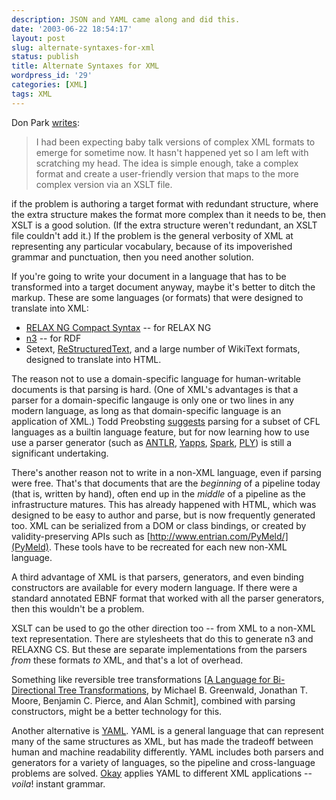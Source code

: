 ```yaml
---
description: JSON and YAML came along and did this.
date: '2003-06-22 18:54:17'
layout: post
slug: alternate-syntaxes-for-xml
status: publish
title: Alternate Syntaxes for XML
wordpress_id: '29'
categories: [XML]
tags: XML
---
```


Don Park [writes](http://www.docuverse.com/blog/donpark/2003/06/16.html#a597):

> I had been expecting baby talk versions of complex XML formats to emerge for sometime now.  It hasn't happened yet so I am left with scratching my head.  The idea is simple enough, take a complex format and create a user-friendly version that maps to the more complex version via an XSLT file.

if the problem is authoring a target format with redundant structure, where the extra structure makes the format more complex than it needs to be, then XSLT is a good solution.  (If the extra structure weren't redundant, an XSLT file couldn't add it.)  If the problem is the general verbosity of XML at representing any particular vocabulary, because of its impoverished grammar and punctuation, then you need another solution.

If you're going to write your document in a language that has to be transformed into a target document anyway, maybe it's better to ditch the markup.  These are some languages (or formats) that were designed to translate into XML:

* [RELAX NG Compact Syntax](http://www.oasis-open.org/committees/relax-ng/compact-20021121.html) -- for RELAX NG
* [n3](http://www.w3.org/2000/10/swap/Primer) -- for RDF
* Setext, [ReStructuredText](http://docutils.sourceforge.net/rst.html), and a large number of WikiText formats, designed to translate into HTML.

The reason not to use a domain-specific language for human-writable documents is that parsing is hard.  (One of XML's advantages is that a parser for a domain-specific langauge is only one or two lines in any modern language, as long as that domain-specific language is an application of XML.)  Todd Preobsting [suggests](http://research.microsoft.com/~toddpro/papers/disruptive.ppt) parsing for a subset of CFL languages as a builtin language feature, but for now learning how to use use a parser generator (such as [ANTLR](http://www.antlr.org/), [Yapps](http://theory.stanford.edu/~amitp/Yapps/), [Spark](http://pages.cpsc.ucalgary.ca/~aycock/spark/), [PLY](http://systems.cs.uchicago.edu/ply/)) is still a significant undertaking.

There's another reason not to write in a non-XML language, even if parsing were free.  That's that documents that are the _beginning_ of a pipeline today (that is, written by hand), often end up in the _middle_ of a pipeline as the infrastructure matures.  This has already happened with HTML, which was designed to be easy to author and parse, but is now frequently generated too.  XML can be serialized from a DOM or class bindings, or created by validity-preserving APIs such as [http://www.entrian.com/PyMeld/](PyMeld).  These tools have to be recreated for each new non-XML language.

A third advantage of XML is that parsers, generators, and even binding constructors are available for every modern language.  If there were a standard annotated EBNF format that worked with all the parser generators, then this wouldn't be a problem.

XSLT can be used to go the other direction too -- from XML to a non-XML text representation.  There are stylesheets that do this to generate n3 and RELAXNG CS.  But these are separate implementations from the parsers _from_ these formats _to_ XML, and that's a lot of overhead.

Something like reversible tree transformations [[A Language for Bi-Directional Tree Transformations](http://www.cis.upenn.edu/%7Ebcpierce/papers/lenses.pdf), by Michael B. Greenwald, Jonathan T. Moore, Benjamin C. Pierce, and Alan Schmit], combined with parsing constructors, might be a better technology for this.

Another alternative is [YAML](http://www.yaml.org/).  YAML is a general language that can represent many of the same structures as XML, but has made the tradeoff between human and machine readability differently.  YAML includes both parsers and generators for a variety of languages, so the pipeline and cross-language problems are solved.  [Okay](http://yaml.freepan.org/index.cgi?TheOkayProject) applies YAML to different XML applications -- _voila_! instant grammar.
